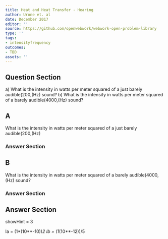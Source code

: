 ```yaml
---
title: Heat and Heat Transfer - Hearing
author: Urone et. al
date: December 2017
editor: ''
source: https://github.com/openwebwork/webwork-open-problem-library
type: ''
tags:
- intensityfrequency
outcomes:
- TBD
assets: ''
---
```


## Question Section 

a) What is the intensity in watts per meter squared of a just barely audible(200,(Hz)
sound? 
b) What is the intensity in watts per meter squared of a barely audible(4000,(Hz) sound?
## A
What is the intensity in watts per meter squared of a just barely audible(200,(Hz)
### Answer Section
## B
What is the intensity in watts per meter squared of a barely audible(4000,(Hz) sound?
### Answer Section


## Answer Section

showHint = 3

Ia = (1*(10**-10))*2
Ib = (1*(10**-12))/5